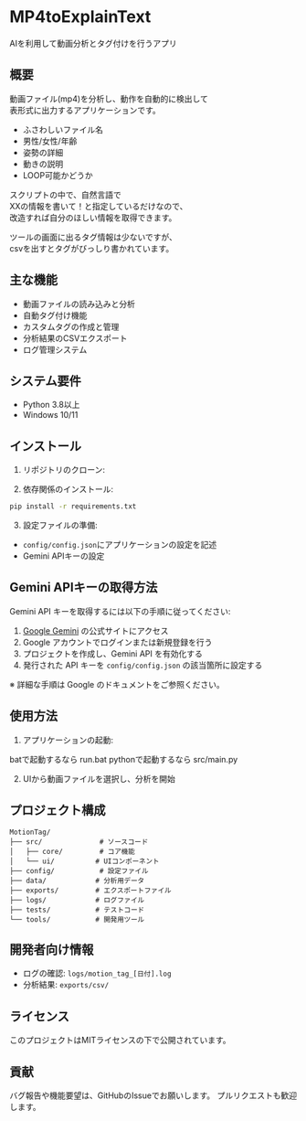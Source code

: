 # MP4toExplainText

AIを利用して動画分析とタグ付けを行うアプリ

## 概要

動画ファイル(mp4)を分析し、動作を自動的に検出して  
表形式に出力するアプリケーションです。
 - ふさわしいファイル名
 - 男性/女性/年齢
 - 姿勢の詳細
 - 動きの説明
 - LOOP可能かどうか

スクリプトの中で、自然言語で  
XXの情報を書いて！と指定しているだけなので、  
改造すれば自分のほしい情報を取得できます。

ツールの画面に出るタグ情報は少ないですが、  
csvを出すとタグがびっしり書かれています。


## 主な機能

- 動画ファイルの読み込みと分析
- 自動タグ付け機能
- カスタムタグの作成と管理
- 分析結果のCSVエクスポート
- ログ管理システム

## システム要件

- Python 3.8以上
- Windows 10/11

## インストール

1. リポジトリのクローン:

2. 依存関係のインストール:
```bash
pip install -r requirements.txt
```

3. 設定ファイルの準備:
- `config/config.json`にアプリケーションの設定を記述
- Gemini APIキーの設定

## Gemini APIキーの取得方法

Gemini API キーを取得するには以下の手順に従ってください:

1. [Google Gemini](https://www.google.com/ai/gemini) の公式サイトにアクセス
2. Google アカウントでログインまたは新規登録を行う
3. プロジェクトを作成し、Gemini API を有効化する
4. 発行された API キーを `config/config.json` の該当箇所に設定する

※ 詳細な手順は Google のドキュメントをご参照ください。

## 使用方法


1. アプリケーションの起動:

batで起動するなら run.bat
pythonで起動するなら src/main.py

2. UIから動画ファイルを選択し、分析を開始

## プロジェクト構成

```
MotionTag/
├── src/              # ソースコード
│   ├── core/         # コア機能
│   └── ui/          # UIコンポーネント
├── config/           # 設定ファイル
├── data/            # 分析用データ
├── exports/         # エクスポートファイル
├── logs/            # ログファイル
├── tests/           # テストコード
└── tools/           # 開発用ツール
```

## 開発者向け情報

- ログの確認: `logs/motion_tag_[日付].log`
- 分析結果: `exports/csv/`

## ライセンス

このプロジェクトはMITライセンスの下で公開されています。

## 貢献

バグ報告や機能要望は、GitHubのIssueでお願いします。
プルリクエストも歓迎します。 